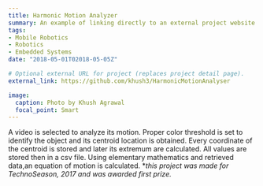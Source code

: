 ```yaml
---
title: Harmonic Motion Analyzer
summary: An example of linking directly to an external project website using `external_link`.
tags:
- Mobile Robotics
- Robotics
- Embedded Systems
date: "2018-05-01T02018-05-05Z"

# Optional external URL for project (replaces project detail page).
external_link: https://github.com/khush3/HarmonicMotionAnalyser

image:
  caption: Photo by Khush Agrawal
  focal_point: Smart
---
```


A video is selected to analyze its motion. Proper color threshold is set to identify the object and its centroid location is obtained. Every coordinate of the centroid is stored and later its extremum are calculated. All values are stored then in a csv file. Using elementary mathematics and retrieved data,an equation of motion is calculated.
**this project was made for TechnoSeason, 2017 and was awarded first prize.*